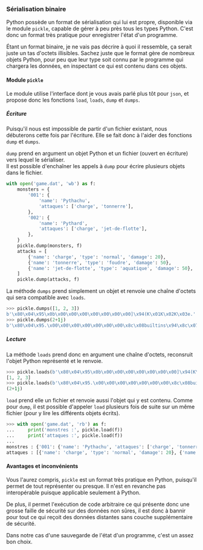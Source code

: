 ### Sérialisation binaire

Python possède un format de sérialisation qui lui est propre, disponible via le module `pickle`, capable de gérer à peu près tous les types Python.
C'est donc un format très pratique pour enregistrer l'état d'un programme.

Étant un format binaire, je ne vais pas décrire à quoi il ressemble, ça serait juste un tas d'octets illisibles.
Sachez juste que le format gère de nombreux objets Python, pour peu que leur type soit connu par le programme qui chargera les données, en inspectant ce qui est contenu dans ces objets.

#### Module `pickle`

Le module utilise l'interface dont je vous avais parlé plus tôt pour `json`, et propose donc les fonctions `load`, `loads`, `dump` et `dumps`.

##### Écriture

Puisqu'il nous est impossible de partir d'un fichier existant, nous débuterons cette fois par l'écriture.
Elle se fait donc à l'aider des fonctions `dump` et `dumps`.

`dump` prend en argument un objet Python et un fichier (ouvert en écriture) vers lequel le sérialiser.  
Il est possible d'enchaîner les appels à `dump` pour écrire plusieurs objets dans le fichier.

```python
with open('game.dat', 'wb') as f:
    monsters = {
        '001': {
            'name': 'Pythachu',
            'attaques': ['charge', 'tonnerre'],
        },
        '002': {
            'name': 'Pythard',
            'attaques': ['charge', 'jet-de-flotte'],
        },
    }
    pickle.dump(monsters, f)
    attacks = [
        {'name': 'charge', 'type': 'normal', 'damage': 20},
        {'name': 'tonnerre', 'type': 'foudre', 'damage': 50},
        {'name': 'jet-de-flotte', 'type': 'aquatique', 'damage': 50},
    ]
    pickle.dump(attacks, f)
```

La méthode `dumps` prend simplement un objet et renvoie une chaîne d'octets qui sera compatible avec `loads`.

```python
>>> pickle.dumps([1, 2, 3])
b'\x80\x04\x95\x0b\x00\x00\x00\x00\x00\x00\x00]\x94(K\x01K\x02K\x03e.'
>>> pickle.dumps(2+1j)
b'\x80\x04\x95.\x00\x00\x00\x00\x00\x00\x00\x8c\x08builtins\x94\x8c\x07complex\x94\x93\x94G@\x00\x00\x00\x00\x00\x00\x00G?\xf0\x00\x00\x00\x00\x00\x00\x86\x94R\x94.'
```

##### Lecture

La méthode `loads` prend donc en argument une chaîne d'octets, reconsruit l'objet Python représenté et le renvoie.

```python
>>> pickle.loads(b'\x80\x04\x95\x0b\x00\x00\x00\x00\x00\x00\x00]\x94(K\x01K\x02K\x03e.')
[1, 2, 3]
>>> pickle.loads(b'\x80\x04\x95.\x00\x00\x00\x00\x00\x00\x00\x8c\x08builtins\x94\x8c\x07complex\x94\x93\x94G@\x00\x00\x00\x00\x00\x00\x00G?\xf0\x00\x00\x00\x00\x00\x00\x86\x94R\x94.')
(2+1j)
```

`load` prend elle un fichier et renvoie aussi l'objet qui y est contenu. Comme pour `dump`, il est possible d'appeler `load` plusieurs fois de suite sur un même fichier (pour y lire les différents objets écrits).

```python
>>> with open('game.dat', 'rb') as f:
...     print('monstres :', pickle.load(f))
...     print('attaques :', pickle.load(f))
... 
monstres : {'001': {'name': 'Pythachu', 'attaques': ['charge', 'tonnerre']}, '002': {'name': 'Pythard', 'attaques': ['charge', 'jet-de-flotte']}}
attaques : [{'name': 'charge', 'type': 'normal', 'damage': 20}, {'name': 'tonnerre', 'type': 'foudre', 'damage': 50}, {'name': 'jet-de-flotte', 'type': 'aquatique', 'damage': 50}]
```

#### Avantages et inconvénients

Vous l'aurez compris, `pickle` est un format très pratique en Python, puisqu'il permet de tout représenter ou presque.
Il n'est en revanche pas interopérable puisque applicable seulement à Python.

De plus, il permet l'exécution de code arbitraire ce qui présente donc une grosse faille de sécurité sur des données non sûres, il est donc à bannir pour tout ce qui reçoit des données distantes sans couche supplémentaire de sécurité.

Dans notre cas d'une sauvegarde de l'état d'un programme, c'est un assez bon choix.

